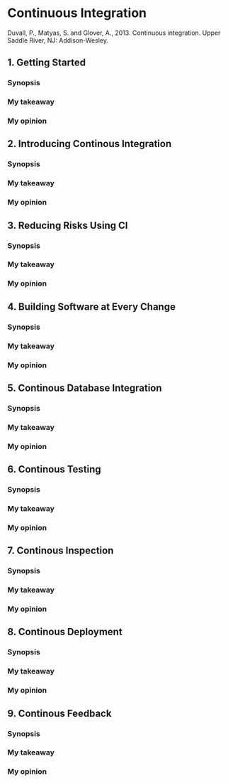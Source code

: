 # Continuous Integration

Duvall, P., Matyas, S. and Glover, A., 2013. Continuous integration. Upper Saddle River, NJ: Addison-Wesley.

## 1. Getting Started

### Synopsis

### My takeaway

### My opinion

## 2. Introducing Continous Integration

### Synopsis

### My takeaway

### My opinion

## 3. Reducing Risks Using CI

### Synopsis

### My takeaway

### My opinion

## 4. Building Software at Every Change

### Synopsis

### My takeaway

### My opinion

## 5. Continous Database Integration

### Synopsis

### My takeaway

### My opinion

## 6. Continous Testing

### Synopsis

### My takeaway

### My opinion

## 7. Continous Inspection

### Synopsis

### My takeaway

### My opinion

## 8. Continous Deployment

### Synopsis

### My takeaway

### My opinion

## 9. Continous Feedback

### Synopsis

### My takeaway

### My opinion

